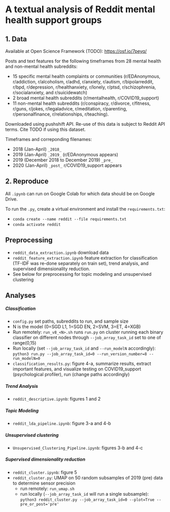 # A textual analysis of Reddit mental health support groups

## 1. Data

Available at Open Science Framework (TODO): https://osf.io/7peyq/

Posts and text features for the following timeframes from 28 mental health and non-mental health subreddits:

 - 15 specific mental health complaints or communities (r/EDAnonymous, r/addiction,
   r/alcoholism, r/adhd, r/anxiety, r/autism, r/bipolarreddit, r/bpd,
   r/depression, r/healthanxiety, r/lonely, r/ptsd, r/schizophrenia,
   r/socialanxiety, and r/suicidewatch) 
- 2 broad mental health
   subreddits (r/mentalhealth, r/COVID19_support) 
- 11 non-mental health
   subreddits (r/conspiracy, r/divorce, r/fitness, r/guns, r/jokes,
   r/legaladvice, r/meditation, r/parenting, r/personalfinance,
   r/relationships, r/teaching). 

Downloaded using pushshift API. Re-use of this data is subject to Reddit API terms. Cite TODO if using this dataset.

Timeframes and correponding filenames:

* 2018 (Jan-April) `_2018_`   
* 2019 (Jan-April) `_2019_` (r/EDAnonymous appears)
* 2019 (December 2018 to December 2019) `_pre_` 
* 2020 (Jan-April) `_post_` r/COVID19_support appears 



## 2. Reproduce

All `.ipynb` can run on Google Colab for which data should be on Google Drive. 

To run the `.py`, create a virtual environment and install the `requirements.txt`:
* `conda create --name reddit --file requirements.txt`
* `conda activate reddit`

## Preprocessing
* `reddit_data_extraction.ipynb` download data
* `reddit_feature_extraction.ipynb` feature extraction for classification (TF-IDF was re-done separately on train set), trend analysis, and supervised dimensionality reduction.
* See below for preprocessing for topic modeling and unsupervised clustering 

## Analyses
##### Classification
* `config.py` set paths, subreddits to run, and sample size
* N is the model (0=SGD L1, 1=SGD EN, 2=SVM, 3=ET, 4=XGB)
* Run remotely: `run_v8_<N>.sh` runs `run.py` on cluster running each binary classifier on different nodes through `--job_array_task_id` set to one of range(0,15) 
* Run locally (set `--job_array_task_id` and `--run_modelN` accordingly): `python3 run.py --job_array_task_id=0 --run_version_number=8 --run_modelN=0`
* `classification_results.py`: figure 4-a, summarize results, extract important features, and visualize testing on COVID19_support (psychological profiler), run (change paths accordingly)

##### Trend Analysis
* `reddit_descriptive.ipynb`: figures 1 and 2

##### Topic Modeling
* `reddit_lda_pipeline.ipynb`: figure 3-a and 4-b

##### Unsupervised clustering
* `Unsupervised_Clustering_Pipeline.ipynb`: figures 3-b and 4-c

##### Supervised dimensionality reduction
* `reddit_cluster.ipynb`: figure 5
* `reddit_cluster.py`: UMAP on 50 random subsamples of 2019 (pre) data to determine sensor precision
    * run remotely: `run_umap.sh`
    * run locally (`--job_array_task_id` will run a single subsample): `python3 reddit_cluster.py --job_array_task_id=0 --plot=True --pre_or_post='pre'`
